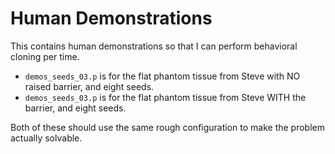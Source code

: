 # Human Demonstrations

This contains human demonstrations so that I can perform behavioral cloning per time.

- `demos_seeds_03.p` is for the flat phantom tissue from Steve with NO raised barrier, and eight seeds.
- `demos_seeds_03.p` is for the flat phantom tissue from Steve WITH the barrier, and eight seeds.

Both of these should use the same rough configuration to make the problem actually solvable.
